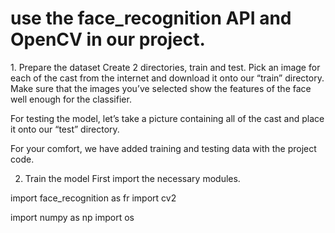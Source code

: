 # use the face_recognition API and OpenCV in our project.
<html>
  <head>
    <title>Face Recognition Reference</title>
  </head>

  <body>
  1. Prepare the dataset
Create 2 directories, train and test. Pick an image for each of the cast from the internet and download it onto our “train” directory. Make sure that the images you’ve selected show the features of the face well enough for the classifier.

For testing the model, let’s take a picture containing all of the cast and place it onto our “test” directory.

For your comfort, we have added training and testing data with the project code.

2. Train the model
First import the necessary modules.
  
import face_recognition as fr
import cv2

import numpy as np
import os

  
  
  
  </body>
</html>
